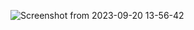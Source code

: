 ![Screenshot from 2023-09-20 13-56-42](https://github.com/beMimg/browser-form/assets/126000960/9f4acc17-2eae-4065-bd13-104c8d05db76)
